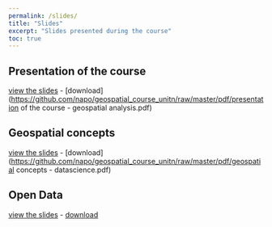 ```yaml
---
permalink: /slides/
title: "Slides"
excerpt: "Slides presented during the course"
toc: true
---
```


## Presentation of the course
[view the slides](https://docs.google.com/presentation/d/e/2PACX-1vSBVsLi-ND3eGZ0ZyAd-XWs453H4PRkywlYzJIVrHWnxrF1QLMe0GX4nlWq8YXeqWNNUwZS-t8IOO4e/pub?start=false&loop=false&delayms=3000) - [download](https://github.com/napo/geospatial_course_unitn/raw/master/pdf/presentation of the course - geospatial analysis.pdf)

## Geospatial concepts
[view the slides](https://docs.google.com/presentation/d/e/2PACX-1vT_my7vYOE2_xOdD-eZOtjxEFrbi1BfMcx_84jwomsVgI5wOfPxBO6sPNhxPtaLuEhrrkxmPbiv5Na0/pub?start=false&loop=false&delayms=3000) - [download](https://github.com/napo/geospatial_course_unitn/raw/master/pdf/geospatial concepts - datascience.pdf)

## Open Data
[view the slides](https://docs.google.com/presentation/d/e/2PACX-1vTun2Zjdo9DNELADx6mE1Bc6Mo8-E-wDuZc_ujZNFe2SlLMUg7VdIIoXT2xDtUsNc0UZ7SWb56y5Sx2/pub?start=false&loop=false&delayms=3000) - [download](https://github.com/napo/geospatial_course_unitn/raw/master/pdf/some%20concepts%20of%20open%20data.pdf)